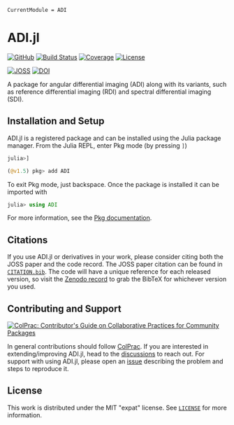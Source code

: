 ```@meta
CurrentModule = ADI
```

# ADI.jl

[![GitHub](https://img.shields.io/badge/Code-GitHub-black.svg)](https://github.com/juliahci/ADI.jl)
[![Build Status](https://github.com/juliahci/ADI.jl/workflows/CI/badge.svg?branch=main)](https://github.com/juliahci/ADI.jl/actions)
[![Coverage](https://codecov.io/gh/juliahci/ADI.jl/branch/main/graph/badge.svg)](https://codecov.io/gh/juliahci/ADI.jl)
[![License](https://img.shields.io/badge/License-MIT-yellow.svg)](https://opensource.org/licenses/MIT)

[![JOSS](https://joss.theoj.org/papers/32605be405e024fcbd15cd81dfdf9985/status.svg)](https://joss.theoj.org/papers/32605be405e024fcbd15cd81dfdf9985)
[![DOI](https://zenodo.org/badge/250468435.svg)](https://zenodo.org/badge/latestdoi/250468435)

A package for angular differential imaging (ADI) along with its variants, such as reference differential imaging (RDI) and spectral differential imaging (SDI).

## Installation and Setup

ADI.jl is a registered package and can be installed using the Julia package manager. From the Julia REPL, enter Pkg mode (by pressing `]`)

```julia
julia>]

(@v1.5) pkg> add ADI
```

To exit Pkg mode, just backspace. Once the package is installed it can be imported with

```julia
julia> using ADI
```

For more information, see the [Pkg documentation](https://docs.julialang.org/en/v1/stdlib/Pkg/).

## Citations

If you use ADI.jl or derivatives in your work, please consider citing both the JOSS paper and the code record. The JOSS paper citation can be found in [`CITATION.bib`](https://github.com/juliahci/ADI.jl/blob/master/CITATION.bib). The code will have a unique reference for each released version, so visit the [Zenodo record](https://doi.org/10.5281/zenodo.3977789) to grab the BibTeX for whichever version you used.

## Contributing and Support

[![ColPrac: Contributor's Guide on Collaborative Practices for Community Packages](https://img.shields.io/badge/ColPrac-Contributor's%20Guide-blueviolet)](https://github.com/SciML/ColPrac)

In general contributions should follow [ColPrac](https://github.com/SciML/ColPrac). If you are interested in extending/improving ADI.jl, head to the [discussions](https://github.com/JuliaHCI/ADI.jl/discussions) to reach out. For support with using ADI.jl, please open an [issue](https://github.com/JuliaHCI/ADI.jl/issues/new/) describing the problem and steps to reproduce it.

## License

This work is distributed under the MIT "expat" license. See [`LICENSE`](https://github.com/juliahci/ADI.jl/blob/main/LICENSE) for more information.
